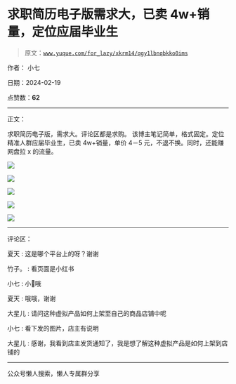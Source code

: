 # 求职简历电子版需求大，已卖 4w+销量，定位应届毕业生

> 原文：[`www.yuque.com/for_lazy/xkrm14/qgy1lbnqbkko0ims`](https://www.yuque.com/for_lazy/xkrm14/qgy1lbnqbkko0ims)

作者： 小七

日期：2024-02-19

点赞数：**62**

* * *

正文：

求职简历电子版，需求大。评论区都是求购。
该博主笔记简单，格式固定。定位精准人群应届毕业生，已卖 4w+销量，单价 4－5 元，不退不换。同时，还能赚网盘拉 x 的流量。

![](img/0701da14e837d92eaf6610be6bfedcb2.png)

![](img/7d6fb9f2b9d401d0fbc40eddc4777a2a.png)

![](img/850d5750715e401b116628de4f068ef1.png)

![](img/1c5f07a21563ea5b4d4f408c2dc2f09d.png)

![](img/ee7e4b7513593560f976dbeed4c9c1ad.png)

* * *

评论区：

夏天 : 这是哪个平台上的呀？谢谢

竹子。 : 看页面是小红书

小七 : 小🍠哦

夏天 : 哦哦，谢谢

大星儿 : 请问这种虚拟产品如何上架至自己的商品店铺中呢

小七 : 看下发的图片，店主有说明

大星儿 : 感谢，我看到店主发货通知了，我是想了解这种虚拟产品是如何上架到店铺的

* * *

公众号懒人搜索，懒人专属群分享